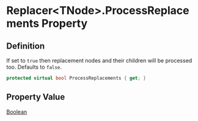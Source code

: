 # Replacer&lt;TNode&gt;.ProcessReplacements Property
## Definition

If set to `true` then replacement nodes and their children will be processed too. Defaults to `false`.

```c#
protected virtual bool ProcessReplacements { get; }
```

## Property Value

[Boolean](https://learn.microsoft.com/en-gb/dotnet/api/System.Boolean)
